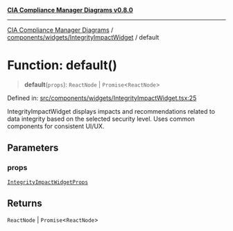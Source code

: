 [**CIA Compliance Manager Diagrams v0.8.0**](../../../../README.md)

***

[CIA Compliance Manager Diagrams](../../../../modules.md) / [components/widgets/IntegrityImpactWidget](../README.md) / default

# Function: default()

> **default**(`props`): `ReactNode` \| `Promise`\<`ReactNode`\>

Defined in: [src/components/widgets/IntegrityImpactWidget.tsx:25](https://github.com/Hack23/cia-compliance-manager/blob/cb6149c89796a3270553cf52dea8f2c5b402dd17/src/components/widgets/IntegrityImpactWidget.tsx#L25)

IntegrityImpactWidget displays impacts and recommendations related to data integrity
based on the selected security level. Uses common components for consistent UI/UX.

## Parameters

### props

[`IntegrityImpactWidgetProps`](../interfaces/IntegrityImpactWidgetProps.md)

## Returns

`ReactNode` \| `Promise`\<`ReactNode`\>
